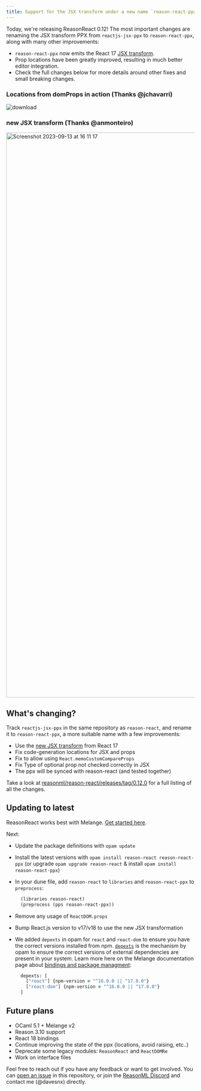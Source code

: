 ```yaml
---
title: Support for the JSX transform under a new name `reason-react-ppx`
---
```


Today, we're releasing ReasonReact 0.12! The most important changes are renaming the JSX transform PPX from `reactjs-jsx-ppx` to `reason-react-ppx`, along with many other improvements:

- `reason-react-ppx` now emits the React 17 [JSX transform](https://legacy.reactjs.org/blog/2020/09/22/introducing-the-new-jsx-transform.html).
- Prop locations have been greatly improved, resulting in much better editor integration.
- Check the full changes below for more details around other fixes and small breaking changes.

### Locations from domProps in action (Thanks @jchavarri)
![download](https://github.com/reasonml/reason-react/assets/220424/90ca1df6-81c7-4009-b696-269950fb4741)

### new JSX transform (Thanks @anmonteiro)
<img width="1508" alt="Screenshot 2023-09-13 at 16 11 17" src="https://github.com/reasonml/reason-react/assets/3763599/b7fec116-131a-48cd-8be1-1496544131d1">

## What's changing?

Track `reactjs-jsx-ppx` in the same repository as `reason-react`, and rename it to `reason-react-ppx`, a more suitable name with a few improvements:
- Use the [new JSX transform](https://legacy.reactjs.org/blog/2020/09/22/introducing-the-new-jsx-transform.html) from React 17
- Fix code-generation locations for JSX and props
- Fix to allow using `React.memoCustomCompareProps`
- Fix Type of optional prop not checked correctly in JSX
- The ppx will be synced with reason-react (and tested together)

Take a look at [reasonml/reason-react/releases/tag/0.12.0](https://github.com/reasonml/reason-react/releases/tag/0.12.0) for a full listing of all the changes.

## Updating to latest

ReasonReact works best with Melange. [Get started here](https://melange.re/v1.0.0/getting-started/).

Next:

- Update the package definitions with `opam update`
- Install the latest versions with `opam install reason-react reason-react-ppx` (or upgrade `opam upgrade reason-react` & install `opam install reason-react-ppx`)
- In your dune file, add `reason-react` to `libraries` and `reason-react-ppx` to `preprocess`:

  ```clojure
    (libraries reason-react)
    (preprocess (pps reason-react-ppx))
  ```

- Remove any usage of `ReactDOM.props`
- Bump React.js version to v17/v18 to use the new JSX transformation
- We added `depexts` in opam for `react` and `react-dom` to ensure you have the correct versions installed from npm. [`depexts`](https://opam.ocaml.org/packages/opam-depext/) is the mechanism by opam to ensure the correct versions of external dependencies are present in your system. Learn more here on the Melange documentation page about [bindings and package managment](https://melange.re/unstable/package-management/#bindings-and-package-management):

  ```clojure
    depexts: [
      ["react"] {npm-version = "^16.0.0 || ^17.0.0"}
      ["react-dom"] {npm-version = "^16.0.0 || ^17.0.0"}
    ]
  ```

## Future plans

- OCaml 5.1 + Melange v2
- Reason 3.10 support
- React 18 bindings
- Continue improving the state of the ppx (locations, avoid raising, etc..)
- Deprecate some legacy modules: `ReasonReact` and `ReactDOMRe`
- Work on interface files

Feel free to reach out if you have any feedback or want to get involved. You can [open an issue](https://github.com/reasonml/reason-react/issues) in this repository, or join the [ReasonML Discord](https://discord.gg/reasonml) and contact me (@davesnx) directly.
